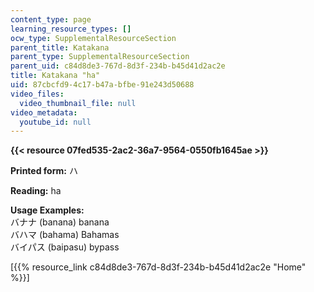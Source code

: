 ```yaml
---
content_type: page
learning_resource_types: []
ocw_type: SupplementalResourceSection
parent_title: Katakana
parent_type: SupplementalResourceSection
parent_uid: c84d8de3-767d-8d3f-234b-b45d41d2ac2e
title: Katakana "ha"
uid: 87cbcfd9-4c17-b47a-bfbe-91e243d50688
video_files:
  video_thumbnail_file: null
video_metadata:
  youtube_id: null
---
```


**{{< resource 07fed535-2ac2-36a7-9564-0550fb1645ae >}}**

**Printed form:** ハ

**Reading:** ha

**Usage Examples:**  
バナナ (banana) banana  
バハマ (bahama) Bahamas  
バイパス (baipasu) bypass

\[{{% resource_link c84d8de3-767d-8d3f-234b-b45d41d2ac2e "Home" %}}\]